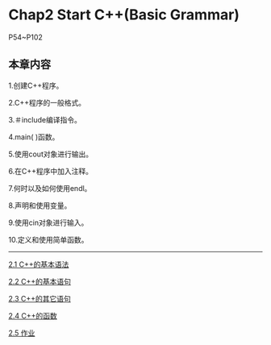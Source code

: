 # Chap2 Start C++(Basic Grammar)

P54~P102

## 本章内容

1.创建C++程序。

2.C++程序的一般格式。

3.＃include编译指令。

4.main( )函数。

5.使用cout对象进行输出。

6.在C++程序中加入注释。

7.何时以及如何使用endl。

8.声明和使用变量。

9.使用cin对象进行输入。

10.定义和使用简单函数。

****

[2.1 C++的基本语法]()

[2.2 C++的基本语句]()

[2.3 C++的其它语句]()

[2.4 C++的函数]()

[2.5 作业]()


